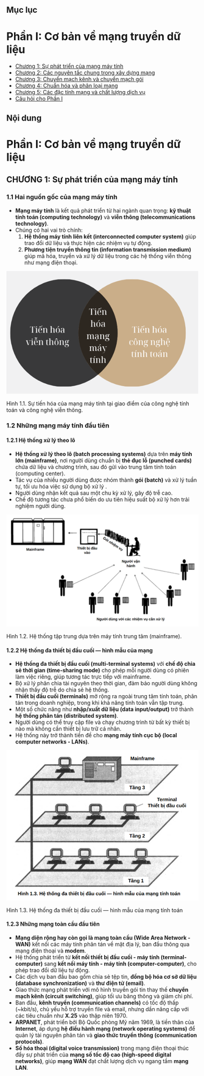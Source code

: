 ## Mục lục

# Phần I: Cơ bản về mạng truyền dữ liệu
- [Chương 1: Sự phát triển của mạng máy tính](#chuong-1-su-phat-trien-cua-mang-may-tinh)
- [Chương 2: Các nguyên tắc chung trong xây dựng mạng](#chuong-2-cac-nguyen-tac-chung-trong-xay-dung-mang)
- [Chương 3: Chuyển mạch kênh và chuyển mạch gói](#chuong-3-chuyen-mach-kenh-va-chuyen-mach-goi)
- [Chương 4: Chuẩn hóa và phân loại mạng](#chuong-4-chuan-hoa-va-phan-loai-mang)
- [Chương 5: Các đặc tính mạng và chất lượng dịch vụ](#chuong-5-cac-dac-tinh-mang-va-chat-luong-dich-vu)
- [Câu hỏi cho Phần I](#cau-hoi-cho-phan-i)

## Nội dung

# Phần I: Cơ bản về mạng truyền dữ liệu

<h2 id="chuong-1-su-phat-trien-cua-mang-may-tinh">CHƯƠNG 1: Sự phát triển của mạng máy tính</h2>

### 1.1 Hai nguồn gốc của mạng máy tính
 
- **Mạng máy tính** là kết quả phát triển từ hai ngành quan trọng: **kỹ thuật tính toán (computing technology)** và **viễn thông (telecommunications technology)**.  
- Chúng có hai vai trò chính:  
  1. **Hệ thống máy tính liên kết (interconnected computer system)** giúp trao đổi dữ liệu và thực hiện các nhiệm vụ tự động.  
  2. **Phương tiện truyền thông tin (information transmission medium)** giúp mã hóa, truyền và xử lý dữ liệu trong các hệ thống viễn thông như mạng điện thoại.

![Nguồn gốc của mạng máy tính](./img/1.1.png)

Hình 1.1. Sự tiến hóa của mạng máy tính tại giao điểm của công nghệ tính toán và công nghệ viễn thông.

### 1.2 Những mạng máy tính đầu tiên

#### 1.2.1 Hệ thống xử lý theo lô

- **Hệ thống xử lý theo lô (batch processing systems)** dựa trên **máy tính lớn (mainframe)**, nơi người dùng chuẩn bị **thẻ đục lỗ (punched cards)** chứa dữ liệu và chương trình, sau đó gửi vào trung tâm tính toán (computing center).  
- Tác vụ của nhiều người dùng được nhóm thành **gói (batch)** và xử lý tuần tự, tối ưu hóa việc sử dụng bộ xử lý .  
- Người dùng nhận kết quả sau một chu kỳ xử lý, gây độ trễ cao.  
- Chế độ tương tác chưa phổ biến do ưu tiên hiệu suất bộ xử lý hơn trải nghiệm người dùng.

![Hệ thống xử lý theo lô](./img/1.2.png)

Hình 1.2. Hệ thống tập trung dựa trên máy tính trung tâm (mainframe).

#### 1.2.2 Hệ thống đa thiết bị đầu cuối — hình mẫu của mạng

- **Hệ thống đa thiết bị đầu cuối (multi-terminal systems)** với **chế độ chia sẻ thời gian (time-sharing mode)** cho phép mỗi người dùng có phiên làm việc riêng, giúp tương tác trực tiếp với mainframe.  
- Bộ xử lý phân chia tài nguyên theo thời gian, đảm bảo người dùng không nhận thấy độ trễ do chia sẻ hệ thống.  
- **Thiết bị đầu cuối (terminals)** mở rộng ra ngoài trung tâm tính toán, phân tán trong doanh nghiệp, trong khi khả năng tính toán vẫn tập trung.  
- Một số chức năng như **nhập/xuất dữ liệu (data input/output)** trở thành **hệ thống phân tán (distributed system)**.  
- Người dùng có thể  truy cập file và chạy chương trình từ bất kỳ thiết bị nào mà không cần thiết bị lưu trữ cá nhân.  
- Hệ thống này trở thành tiền đề cho **mạng máy tính cục bộ (local computer networks - LANs)**.

![Hệ thống đa thiết bị đầu cuối — hình mẫu của mạng](./img/1.3.png)

Hình 1.3. Hệ thống đa thiết bị đầu cuối — hình mẫu của mạng tính toán

#### 1.2.3 Những mạng toàn cầu đầu tiên

- **Mạng diện rộng hay còn gọi là mạng toàn cầu (Wide Area Network - WAN)** kết nối các máy tính phân tán về mặt địa lý, ban đầu thông qua mạng điện thoại và **modem**.  
- Hệ thống phát triển từ **kết nối thiết bị đầu cuối - máy tính (terminal-computer)** sang **kết nối máy tính - máy tính (computer-computer)**, cho phép trao đổi dữ liệu tự động.  
- Các dịch vụ ban đầu bao gồm chia sẻ tệp tin, **đồng bộ hóa cơ sở dữ liệu (database synchronization)** và **thư điện tử (email)**.  
- Giao thức mạng phát triển với mô hình truyền gói tin thay thế **chuyển mạch kênh (circuit switching)**, giúp tối ưu băng thông và giảm chi phí.  
- Ban đầu, **kênh truyền (communication channels)** có tốc độ thấp (~kbit/s), chủ yếu hỗ trợ truyền file và email, nhưng dần nâng cấp với các tiêu chuẩn như **X.25** vào thập niên 1970.  
- **ARPANET**, phát triển bởi Bộ Quốc phòng Mỹ năm 1969, là tiền thân của **Internet**, áp dụng **hệ điều hành mạng (network operating systems)** để quản lý tài nguyên phân tán và **giao thức truyền thông (communication protocols)**.  
- **Số hóa thoại (digital voice transmission)** trong mạng điện thoại thúc đẩy sự phát triển của **mạng số tốc độ cao (high-speed digital networks)**, giúp **mạng WAN** đạt chất lượng dịch vụ ngang tầm **mạng LAN**.